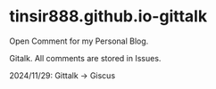 # tinsir888.github.io-gittalk

Open Comment for my Personal Blog.

Gitalk. All comments are stored in Issues.

2024/11/29: Gittalk -> Giscus
